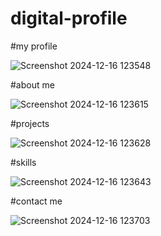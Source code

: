 ﻿# digital-profile
#my profile 


![Screenshot 2024-12-16 123548](https://github.com/user-attachments/assets/e02d36d7-391a-41f2-adfa-4d1cee9fb6bb)

#about me


![Screenshot 2024-12-16 123615](https://github.com/user-attachments/assets/7eb5329b-acb8-4295-b35e-3fd033bc0ec3)

#projects


![Screenshot 2024-12-16 123628](https://github.com/user-attachments/assets/6a19b79d-3ce5-4f8c-b6bc-4642402f85ab)

#skills


![Screenshot 2024-12-16 123643](https://github.com/user-attachments/assets/ed9ce1a4-60a7-4c08-89ed-ad8cd5ef90ba)

#contact me


![Screenshot 2024-12-16 123703](https://github.com/user-attachments/assets/ca107492-e85a-452e-ba1a-e2242b3aedc3)



